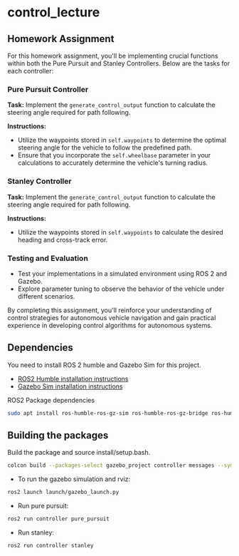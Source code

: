 # control_lecture

## Homework Assignment

For this homework assignment, you'll be implementing crucial functions within both the Pure Pursuit and Stanley Controllers. Below are the tasks for each controller:

### Pure Pursuit Controller

**Task:** Implement the `generate_control_output` function to calculate the steering angle required for path following.

**Instructions:**
- Utilize the waypoints stored in `self.waypoints` to determine the optimal steering angle for the vehicle to follow the predefined path.
- Ensure that you incorporate the `self.wheelbase` parameter in your calculations to accurately determine the vehicle's turning radius.

### Stanley Controller

**Task:** Implement the `generate_control_output` function to calculate the steering angle required for path following.

**Instructions:**
- Utilize the waypoints stored in `self.waypoints` to calculate the desired heading and cross-track error.
  
### Testing and Evaluation

- Test your implementations in a simulated environment using ROS 2 and Gazebo.
- Explore parameter tuning to observe the behavior of the vehicle under different scenarios.

By completing this assignment, you'll reinforce your understanding of control strategies for autonomous vehicle navigation and gain practical experience in developing control algorithms for autonomous systems.

## Dependencies

You need to install ROS 2 humble and Gazebo Sim for this project.

- [ROS2 Humble installation instructions](https://docs.ros.org/en/humble/Installation/Ubuntu-Install-Debians.html)
- [Gazebo Sim installation instructions](https://gazebosim.org/docs/fortress/install_ubuntu)

ROS2 Package dependencies
```bash
sudo apt install ros-humble-ros-gz-sim ros-humble-ros-gz-bridge ros-humble-xacro ros-humble-joint-state-publisher* ros-humble-rqt*
```

## Building the packages

Build the package and source install/setup.bash.
```bash
colcon build --packages-select gazebo_project controller messages --symlink-install && source install/setup.bash
```

- To run the gazebo simulation and rviz:
```bash
ros2 launch launch/gazebo_launch.py

```

- Run pure pursuit:
```bash
ros2 run controller pure_pursuit
```
- Run stanley:
```bash
ros2 run controller stanley
```

